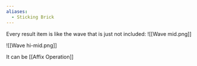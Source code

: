 ```yaml
---
aliases:
  - Sticking Brick
---
```

Every result item is like the wave that is just not included:
![[Wave mid.png]]

![[Wave hi-mid.png]]

It can be [[Affix Operation]]